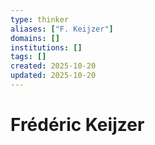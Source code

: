 ```yaml
---
type: thinker
aliases: ["F. Keijzer"]
domains: []
institutions: []
tags: []
created: 2025-10-20
updated: 2025-10-20
---
```


# Frédéric Keijzer


